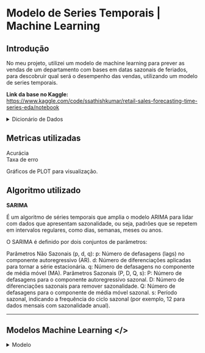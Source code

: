 # Modelo de Series Temporais | Machine Learning

## Introdução

No meu projeto, utilizei um modelo de machine learning para prever as vendas de um departamento com bases em datas sazonais de feriados, para descobruir qual será o desempenho das vendas, utilizando um modelo de series temporais.

__Link da base no Kaggle:__ https://www.kaggle.com/code/ssathishkumar/retail-sales-forecasting-time-series-eda/notebook


<details>
<summary>Dicionário de Dados</summary>

- **Store**: Número identificador da loja (tipo inteiro).
- **Dept**: Número identificador do departamento (tipo inteiro).
- **Date**: Data de registro das vendas (tipo texto, object).
- **Weekly_Sales**: Pressão arterial em repouso (em mm Hg).
- **IsHoliday**: Indicador de feriado (tipo bool).

</details>


## Metricas utilizadas


Acurácia<br>
Taxa de erro<br>


Gráficos de PLOT para visualização.


## Algoritmo utilizado

**SARIMA**

É um algoritmo de séries temporais que amplia o modelo ARIMA para lidar com dados que apresentam sazonalidade, ou seja, padrões que se repetem em intervalos regulares, como dias, semanas, meses ou anos.


O SARIMA é definido por dois conjuntos de parâmetros:

Parâmetros Não Sazonais (p, d, q):
p: Número de defasagens (lags) no componente autoregressivo (AR).
d: Número de diferenciações aplicadas para tornar a série estacionária.
q: Número de defasagens no componente de média móvel (MA).
Parâmetros Sazonais (P, D, Q, s):
P: Número de defasagens para o componente autoregressivo sazonal.
D: Número de diferenciações sazonais para remover sazonalidade.
Q: Número de defasagens para o componente de média móvel sazonal.
s: Período sazonal, indicando a frequência do ciclo sazonal (por exemplo, 12 para dados mensais com sazonalidade anual).


--------

## Modelos Machine Learning </>




<details> <summary> Modelo </summary>

## Desenvolvimento


Neste projeto, utilizei técnicas de machine learning para desenvolver um modelo capaz de prever o desempenho das vendas de uma loja específica com o proximo periodo. O desenvolvimento seguiu os seguintes passos:

**Exploração e Análise dos Dados:**
A base de dados foi carregada e explorada para entender melhor suas características. Verifiquei a distribuição de valores, identifiquei possíveis valores ausentes e analisei a correlação entre os atributos.

Arquivo: sales_dataset
Modelo: serial_temp_sales